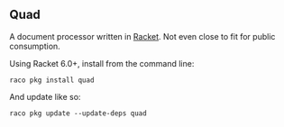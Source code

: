 Quad
----

A document processor written in [Racket](http://racket-lang.org). Not even close to fit for public consumption.

Using Racket 6.0+, install from the command line:

    raco pkg install quad
    
And update like so:

    raco pkg update --update-deps quad
